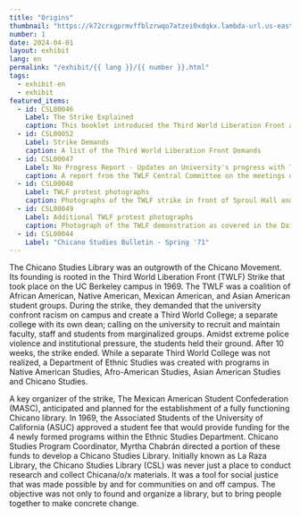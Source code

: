 ```yaml
---
title: "Origins"
thumbnail: "https://k72crxgprmvffblzrwqo7atzei0xdqkx.lambda-url.us-east-1.on.aws/iiif/2/bibliopolitica_CSL00049_CSL00049_003/full/800,/0/default.jpg"
number: 1
date: 2024-04-01
layout: exhibit
lang: en
permalink: "/exhibit/{{ lang }}/{{ number }}.html"
tags: 
  - exhibit-en
  - exhibit
featured_items:
  - id: CSL00046
    Label: The Strike Explained
    caption: This booklet introduced the Third World Liberation Front and the demands and tactics of the Third World Liberation Front Strike
  - id: CSL00052
    Label: Strike Demands
    caption: A list of the Third World Liberation Front Demands
  - id: CSL00047
    Label: No Progress Report - Updates on University's progress with TWLF
    caption: A report from the TWLF Central Committee on the meetings detailing the lack of progress with university officials
  - id: CSL00048
    Label: TWLF protest photographs
    caption: Photographs of the TWLF strike in front of Sproul Hall and at the entrance to Sather Gate
  - id: CSL00049
    Label: Additional TWLF protest photographs
    caption: Photograph of the TWLF demonstration as covered in the Daily Cal campus newspaper, photos of the confrontation with police, and a photo of a demonstration on Bancroft Avenue, a street that borders the entrance to the University
  - id: CSL00044
    Label: "Chicano Studies Bulletin - Spring '71"
---
```


The Chicano Studies Library was an outgrowth of the Chicano Movement. Its founding is rooted in the Third World Liberation Front (TWLF) Strike that took place on the UC Berkeley campus in 1969. The TWLF was a coalition of African American, Native American, Mexican American, and Asian American student groups. During the strike, they demanded that the university confront racism on campus and create a Third World College; a separate college with its own dean; calling on the university to recruit and maintain faculty, staff and students from marginalized groups. Amidst extreme police violence and institutional pressure, the students held their ground. After 10 weeks, the strike ended. While a separate Third World College was not realized, a Department of Ethnic Studies was created with programs in Native American Studies, Afro-American Studies, Asian American Studies and Chicano Studies.

A key organizer of the strike, The Mexican American Student Confederation (MASC), anticipated and planned for the establishment of a fully functioning Chicano library. In 1969, the Associated Students of the University of California (ASUC) approved a student fee that would provide funding for the 4 newly formed programs within the Ethnic Studies Department. Chicano Studies Program Coordinator, Myrtha Chabrán directed a portion of these funds to develop a Chicano Studies Library. Initially known as La Raza Library, the Chicano Studies Library (CSL) was never just a place to conduct research and collect Chicana/o/x  materials. It was a tool for social justice that was made possible by and for communities on and off campus. The objective was not only to found and organize a library, but to bring people together to make concrete change. 
